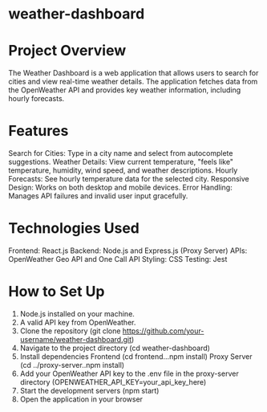 # weather-dashboard

# Project Overview
The Weather Dashboard is a web application that allows users to search for cities and view real-time weather details. The application fetches data from the OpenWeather API and provides key weather information, including hourly forecasts.
# Features
Search for Cities: Type in a city name and select from autocomplete suggestions.
Weather Details: View current temperature, "feels like" temperature, humidity, wind speed, and weather descriptions.
Hourly Forecasts: See hourly temperature data for the selected city.
Responsive Design: Works on both desktop and mobile devices.
Error Handling: Manages API failures and invalid user input gracefully.
# Technologies Used
Frontend: React.js
Backend: Node.js and Express.js (Proxy Server)
APIs: OpenWeather Geo API and One Call API
Styling: CSS
Testing: Jest
# How to Set Up
1. Node.js installed on your machine.
2. A valid API key from OpenWeather.
3. Clone the repository (git clone https://github.com/your-username/weather-dashboard.git)
4. Navigate to the project directory (cd weather-dashboard)
5. Install dependencies
Frontend (cd frontend...npm install)
Proxy Server (cd ../proxy-server..npm install)
6. Add your OpenWeather API key to the .env file in the proxy-server directory (OPENWEATHER_API_KEY=your_api_key_here)
7. Start the development servers (npm start)
8. Open the application in your browser

